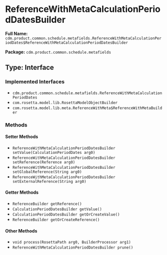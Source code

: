 # ReferenceWithMetaCalculationPeriodDatesBuilder

**Full Name:** `cdm.product.common.schedule.metafields.ReferenceWithMetaCalculationPeriodDates$ReferenceWithMetaCalculationPeriodDatesBuilder`

**Package:** `cdm.product.common.schedule.metafields`

## Type: Interface

### Implemented Interfaces

- `cdm.product.common.schedule.metafields.ReferenceWithMetaCalculationPeriodDates`
- `com.rosetta.model.lib.RosettaModelObjectBuilder`
- `com.rosetta.model.lib.meta.ReferenceWithMeta$ReferenceWithMetaBuilder`

### Methods

#### Setter Methods

- `ReferenceWithMetaCalculationPeriodDatesBuilder setValue(CalculationPeriodDates arg0)`
- `ReferenceWithMetaCalculationPeriodDatesBuilder setReference(Reference arg0)`
- `ReferenceWithMetaCalculationPeriodDatesBuilder setGlobalReference(String arg0)`
- `ReferenceWithMetaCalculationPeriodDatesBuilder setExternalReference(String arg0)`

#### Getter Methods

- `ReferenceBuilder getReference()`
- `CalculationPeriodDatesBuilder getValue()`
- `CalculationPeriodDatesBuilder getOrCreateValue()`
- `ReferenceBuilder getOrCreateReference()`

#### Other Methods

- `void process(RosettaPath arg0, BuilderProcessor arg1)`
- `ReferenceWithMetaCalculationPeriodDatesBuilder prune()`

